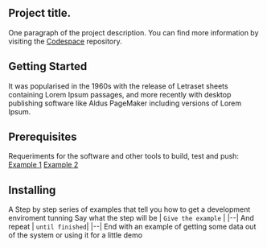 ## Project title.
One paragraph of the project description.
You can find more information by visiting the [Codespace](https://www.google.com/) repository.
## Getting Started 
 It was popularised in the 1960s with the release of Letraset sheets containing Lorem Ipsum passages, and more recently with desktop publishing software like Aldus PageMaker including versions of Lorem Ipsum.
## Prerequisites
Requeriments for the software and other tools to build, test and push:
[Example 1](https://www.google.com/)
[Example 2](https://www.google.com/)
## Installing
A Step by step series of examples that tell you how to get a development enviroment tunning 
Say what the step will be
| `Give the example` |
|--|
And repeat
| `until finished`|
|--|
End with an example of getting some data out of the system or using it for a little demo
